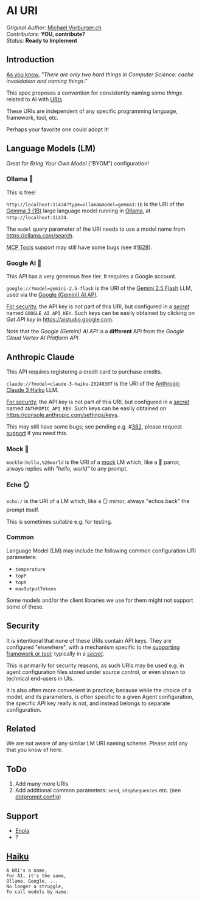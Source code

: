 <!--
    SPDX-License-Identifier: Apache-2.0

    Copyright 2025 The Enola <https://enola.dev> Authors

    Licensed under the Apache License, Version 2.0 (the "License");
    you may not use this file except in compliance with the License.
    You may obtain a copy of the License at

        https://www.apache.org/licenses/LICENSE-2.0

    Unless required by applicable law or agreed to in writing, software
    distributed under the License is distributed on an "AS IS" BASIS,
    WITHOUT WARRANTIES OR CONDITIONS OF ANY KIND, either express or implied.
    See the License for the specific language governing permissions and
    limitations under the License.
-->

# AI URI

_Original Author:_ [Michael Vorburger.ch](https://www.vorburger.ch)
<br>_Contributors:_ **YOU, contribute?**
<br>_Status:_ **Ready to Implement**

## Introduction

[As you know](https://martinfowler.com/bliki/TwoHardThings.html), _"There are only two hard things in Computer Science: cache invalidation and naming things."_

This spec proposes a convention for consistently naming some _things_ related to AI with [URIs](https://en.wikipedia.org/wiki/Uniform_Resource_Identifier).

These URIs are independent of any specific programming language, framework, tool, etc.

Perhaps your favorite one could adopt it!

## Language Models (LM)

Great for _Bring Your Own Model_ (“BYOM”) configuration!

### Ollama 🦙

This is free!

`http://localhost:11434?type=ollama&model=gemma3:1b` is the URI of the [Gemma 3 (1B)](https://ai.google.dev/gemma/) large language model running in [Ollama](https://ollama.com), at `http://localhost:11434`.

The `model` query parameter of the URI needs to use a model name from https://ollama.com/search.

[MCP Tools](../../concepts/mcp.md) support may still have some bugs (see #[1628](https://github.com/enola-dev/enola/issues/1628)).

### Google AI 🔮

This API has a very generous free tier. It requires a Google account.

`google://?model=gemini-2.5-flash` is the URI of the [Gemini 2.5 Flash](https://ai.google.dev/gemini-api/docs/models) LLM, used via the [Google (Gemini) AI API](https://ai.google.dev/gemini-api/).

[For security](#security), the API key is not part of this URI, but configured in a _[secret](../../use/secret/index.md)_ named `GOOGLE_AI_API_KEY`. Such keys can be easily obtained by clicking on _Get API key_ in https://aistudio.google.com.

Note that the _Google (Gemini) AI API_ is a **different** API from the _Google Cloud Vertex AI Platform API._

## Anthropic Claude

This API requires registering a credit card to purchase credits.

<!-- TODO See AnthropicModelProvider re. GCP & AWS... -->

`claude://?model=claude-3-haiku-20240307` is the URI of the [Anthropic Claude 3 Haiku](https://docs.anthropic.com/en/docs/about-claude/models/overview) LLM.

[For security](#security), the API key is not part of this URI, but configured in a _[secret](../../use/secret/index.md)_ named `ANTHROPIC_API_KEY`. Such keys can be easily obtained on https://console.anthropic.com/settings/keys.

This may still have some bugs; see pending e.g. #[382](https://github.com/google/adk-java/issues/382), please request [support](../../support.md) if you need this.

<!-- TODO OpenAI -->

### Mock 🦜

`mocklm:hello,%20world` is the URI of a [mock](https://en.wikipedia.org/wiki/Mock_object) LM which, like a 🦜 parrot, always replies with _"hello, world"_ to any prompt.

### Echo 🪞

`echo:/` is the URI of a LM which, like a 🪞 mirror, always "echos back" the prompt itself.

This is sometimes suitable e.g. for testing.

### Common

Language Model (LM) may include the following common configuration URI parameters:

* `temperature`
* `topP`
* `topK`
* `maxOutputTokens`

Some models and/or the client libraries we use for them might not support some of these.

## Security

It is intentional that none of these URIs contain API keys. They are configured "elsewhere", with a mechanism specific to the [supporting framework or tool](#support); typically in a _[secret](../../use/secret/index.md)._

This is primarily for security reasons, as such URIs may be used e.g. in agent configuration files stored under source control, or even shown to technical end-users in UIs.

It is also often more convenient in practice; because while the choice of a model, and its parameters, is often specific to a given Agent configuration, the specific API key really is not, and instead belongs to separate configuration.

## Related

We are not aware of any similar LM URI naming scheme. Please add any that you know of here.

## ToDo

1. Add many more URIs
1. Add additional common parameters: `seed`, `stopSequences` etc. (see [dotprompt config](https://google.github.io/dotprompt/reference/frontmatter/#config))

## Support

* [Enola](../../use/chat/index.md)
* ?

## [Haiku](https://github.com/enola-dev/enola/pull/1390)

```english
A URI's a name,
For AI, it's the same,
Ollama, Google, ...
No longer a struggle,
To call models by name.
```
